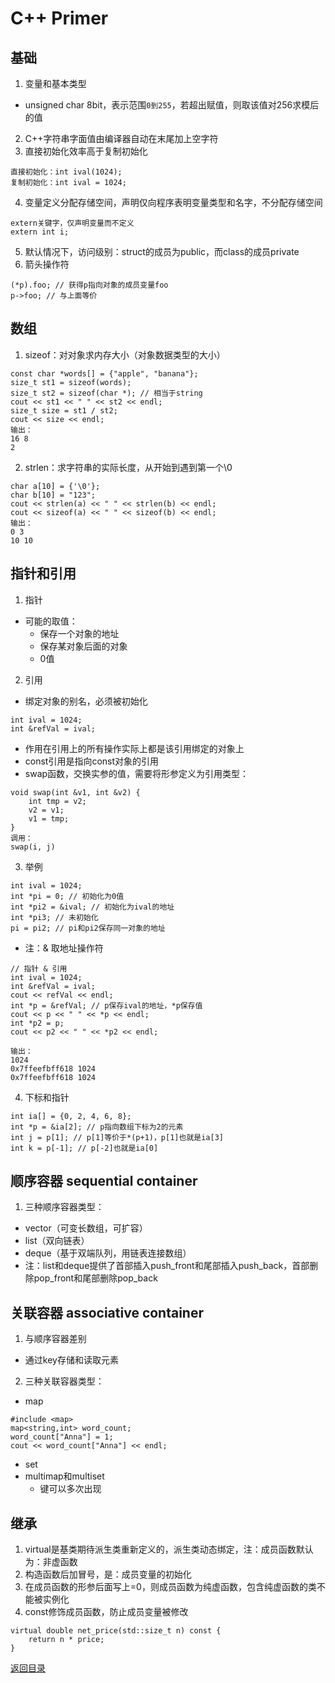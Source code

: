 # C++ Primer

## 基础
1. 变量和基本类型
* unsigned char 8bit，表示范围`0到255`，若超出赋值，则取该值对256求模后的值
2. C++字符串字面值由编译器自动在末尾加上空字符
3. 直接初始化效率高于复制初始化
```
直接初始化：int ival(1024);
复制初始化：int ival = 1024;
```
4. 变量定义分配存储空间，声明仅向程序表明变量类型和名字，不分配存储空间
```
extern关键字，仅声明变量而不定义
extern int i;
```
5. 默认情况下，访问级别：struct的成员为public，而class的成员private
6. 箭头操作符
```
(*p).foo; // 获得p指向对象的成员变量foo
p->foo; // 与上面等价
```

## 数组
1. sizeof：对对象求内存大小（对象数据类型的大小）
```
const char *words[] = {"apple", "banana"};
size_t st1 = sizeof(words);
size_t st2 = sizeof(char *); // 相当于string
cout << st1 << " " << st2 << endl;
size_t size = st1 / st2;
cout << size << endl;
输出：
16 8
2
```
2. strlen：求字符串的实际长度，从开始到遇到第一个\0
```
char a[10] = {'\0'};
char b[10] = "123";
cout << strlen(a) << " " << strlen(b) << endl;
cout << sizeof(a) << " " << sizeof(b) << endl;
输出：
0 3
10 10
```

## 指针和引用
1. 指针
* 可能的取值：
    * 保存一个对象的地址
    * 保存某对象后面的对象
    * 0值
2. 引用
* 绑定对象的别名，必须被初始化
```
int ival = 1024;
int &refVal = ival;
```
* 作用在引用上的所有操作实际上都是该引用绑定的对象上
* const引用是指向const对象的引用
* swap函数，交换实参的值，需要将形参定义为引用类型：
```
void swap(int &v1, int &v2) {
    int tmp = v2;
    v2 = v1;
    v1 = tmp; 
}
调用：
swap(i, j)
```
3. 举例
```
int ival = 1024;
int *pi = 0; // 初始化为0值
int *pi2 = &ival; // 初始化为ival的地址
int *pi3; // 未初始化
pi = pi2; // pi和pi2保存同一对象的地址
```
* 注：& 取地址操作符
```
// 指针 & 引用
int ival = 1024;
int &refVal = ival;
cout << refVal << endl;    
int *p = &refVal; // p保存ival的地址，*p保存值
cout << p << " " << *p << endl;
int *p2 = p;
cout << p2 << " " << *p2 << endl;

输出：
1024
0x7ffeefbff618 1024
0x7ffeefbff618 1024
```
4. 下标和指针
```
int ia[] = {0, 2, 4, 6, 8};
int *p = &ia[2]; // p指向数组下标为2的元素
int j = p[1]; // p[1]等价于*(p+1)，p[1]也就是ia[3]
int k = p[-1]; // p[-2]也就是ia[0]
```

## 顺序容器 sequential container
1. 三种顺序容器类型：
* vector（可变长数组，可扩容）
* list（双向链表）
* deque（基于双端队列，用链表连接数组）
* 注：list和deque提供了首部插入push_front和尾部插入push_back，首部删除pop_front和尾部删除pop_back

## 关联容器 associative container
1. 与顺序容器差别
* 通过key存储和读取元素
2. 三种关联容器类型：
* map
```
#include <map>
map<string,int> word_count;
word_count["Anna"] = 1;
cout << word_count["Anna"] << endl;
```
* set
* multimap和multiset
    * 键可以多次出现

## 继承
1. virtual是基类期待派生类重新定义的，派生类动态绑定，注：成员函数默认为：非虚函数
2. 构造函数后加冒号，是：成员变量的初始化
3. 在成员函数的形参后面写上=0，则成员函数为纯虚函数，包含纯虚函数的类不能被实例化
4. const修饰成员函数，防止成员变量被修改
```
virtual double net_price(std::size_t n) const {
    return n * price;
}
```

[返回目录](../CONTENTS.md)